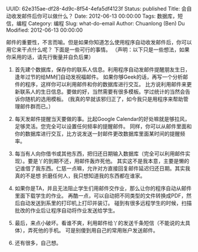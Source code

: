 UUID: 62e315ae-df28-4d9c-8f54-4efa5df4123f
Status: published
Title: 会自动收发邮件后你可以做什么？
Date: 2012-06-13 00:00:00
Tags: 数据库，短信，编程
Category: 编程
Slug: what-do-email
Author: Chuanlong (Ben) Du
Modified: 2012-06-13 00:00:00

邮件的重要性，不言而喻。但是如果你知道怎么使用程序自动收发邮件后，你可以用它来干点什么呢？
下面是一些可行的事情。
（声明：以下只是一些想法，如果你采用的话，请先行衡量并自负后果）

1. 首先建个数据库，保存你的联系人信息。利用程序自动发邮件提醒朋友生日，逢年过节的给MM们自动发祝福邮件。
如果你够Geek的话，再写一个分析邮件的程序，这样你可以利用邮件和你的数据库进行交互。
比方说利用邮件来更新联系人的生日信息。要做的好，当然需要有很多模板。学过统计的当然会告诉你随机的选用模板。
(我真的早就该邪归正了，如今我只是用程序来帮助管理邮件群而已。）

2. 每天发邮件提醒当天要做的事。比起Google Calendar的好处嘛就是够拉风，足够灵活。您完全可以设置任何频率的提醒邮件。
同样，你可以从邮件里面和你的数据库进行交互，比方说发送一封邮件更改数据库里面某时间的提醒频率。

3. 每当有人向你借书或其他东西，把归还日期输入数据库（完全可以利用邮件实现）。要是丫的到期不还，用邮件轰炸死他。
其实这不是我本意，主要是懒的记谁借了我东西。仁慈一点嘛，允许对方直接回复邮件延迟归还日期。其实我真的不是想
折磨任何人，我只想知道我的东西都在谁家。

4. 如果你是TA，并且无法阻止学生们用邮件交作业，那么让你的程序自动从邮件里面下载学生的作业。
再酷一点，可以自动把不同类型的文件转换成PDF，然后自动发送到系里的打印机上打印并装订。
碰到有很多远程学生的时候，扫描批改的作业后让程序自动将作业发送给学生。

5. 最后，来点小破坏。看谁不爽，利用邮件给丫的发送千条短信（不能说的太具体），弄死他的手机。
可是别傻到用自己的常用账户发送邮件。

6. 还有很多，自己想。
